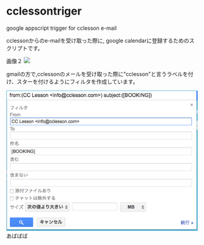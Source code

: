 # cclessontriger
google appscript trigger for cclesson e-mail


cclessonからのe-mailを受け取った際に, google calendarに登録するためのスクリプトです。

画像２
![](https://raw.githubusercontent.com/nariya/cclessontriger/master/screen２.png)

gmailの方で,cclessonのメールを受け取った際に"cclesson"と言うラベルを付け、スターを付けるようにフィルタを作成しています。


![](https://raw.githubusercontent.com/nariya/cclessontriger/master/screen1.png)あばばば

